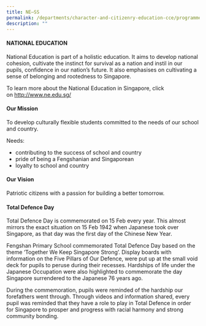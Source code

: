 ```yaml
---
title: NE–SS
permalink: /departments/character-and-citizenry-education-cce/programmes/ness/
description: ""
---
```

<h4><strong>NATIONAL EDUCATION</strong></h4>
<p>National Education is part of a holistic education. It aims to develop national cohesion, cultivate the instinct for survival as a nation and instil in our pupils, confidence in our nation&rsquo;s future. It also emphasises on cultivating a sense of belonging and rootedness to Singapore.</p>
<p>To learn more about the National Education in Singapore, click on&nbsp;<a href="http://www.ne.edu.sg/">http://www.ne.edu.sg/</a></p>
<h4><strong>Our Mission</strong></h4>
<p>To develop culturally flexible students committed to the needs of our school and country.</p>
<p>Needs:</p>
<ul>
<li>contributing to the success of school and country</li>
<li>pride of being a Fengshanian and Singaporean</li>
<li>loyalty to school and country</li>
</ul>
<h4><strong>Our Vision</strong></h4>
<p>Patriotic citizens with a passion for building a better tomorrow.</p>
<h4><strong>Total Defence Day</strong></h4>
<p>Total Defence Day is commemorated on 15 Feb every year. This almost mirrors the exact situation on 15 Feb 1942 when Japanese took over Singapore, as that day was the first day of the Chinese New Year.</p>
<p>Fengshan Primary School commemorated Total Defence Day based on the theme &lsquo;Together We Keep Singapore Strong&rsquo;. Display boards with information on the Five Pillars of Our Defence, were put up at the small void deck for pupils to peruse during their recesses. Hardships of life under the Japanese Occupation were also highlighted to commemorate the day Singapore surrendered to the Japanese 76 years ago.</p>
<p>During the commemoration, pupils were reminded of the hardship our forefathers went through. Through videos and information shared, every pupil was reminded that they have a role to play in Total Defence in order for Singapore to prosper and progress with racial harmony and strong community bonding.</p>